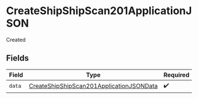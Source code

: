 # CreateShipShipScan201ApplicationJSON

Created


## Fields

| Field                                                                                                           | Type                                                                                                            | Required                                                                                                        | Description                                                                                                     |
| --------------------------------------------------------------------------------------------------------------- | --------------------------------------------------------------------------------------------------------------- | --------------------------------------------------------------------------------------------------------------- | --------------------------------------------------------------------------------------------------------------- |
| `data`                                                                                                          | [CreateShipShipScan201ApplicationJSONData](../../models/operations/createshipshipscan201applicationjsondata.md) | :heavy_check_mark:                                                                                              | N/A                                                                                                             |